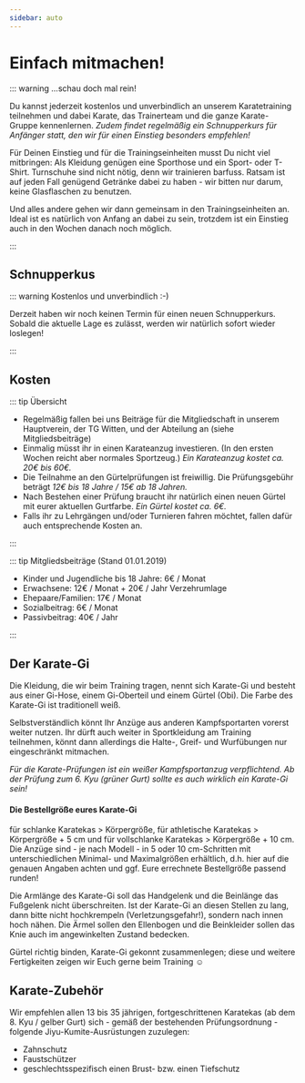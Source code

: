 ```yaml
---
sidebar: auto
---
```


# Einfach mitmachen!

<warnung nachricht="Zur Zeit finden aufgrund der aktuellen Situation keine Trainingseinheiten statt; können wir das Training wieder aufnehmen, seid Ihr herzlich willkommen!" nTitel="Corona Lockdown" nTyp="warning" />

::: warning ...schau doch mal rein!

Du kannst jederzeit kostenlos und unverbindlich an unserem Karatetraining teilnehmen und dabei Karate, das Trainerteam und die ganze Karate-Gruppe kennenlernen. *Zudem findet regelmäßig ein Schnupperkurs für Anfänger statt, den wir für einen Einstieg besonders empfehlen!*

Für Deinen Einstieg und für die Trainingseinheiten musst Du nicht viel mitbringen: Als Kleidung genügen eine Sporthose und ein Sport- oder T-Shirt. Turnschuhe sind nicht nötig, denn wir trainieren barfuss. Ratsam ist auf jeden Fall genügend Getränke dabei zu haben - wir bitten nur darum, keine Glasflaschen zu benutzen.

Und alles andere gehen wir dann gemeinsam in den Trainingseinheiten an. Ideal ist es natürlich von Anfang an dabei zu sein, trotzdem ist ein Einstieg auch in den Wochen danach noch möglich.

:::

## Schnupperkus

::: warning Kostenlos und unverbindlich :-)

Derzeit haben wir noch keinen Termin für einen neuen Schnupperkurs. Sobald die aktuelle Lage es zulässt, werden wir natürlich sofort wieder loslegen!

::: 

## Kosten

::: tip Übersicht

- Regelmäßig fallen bei uns Beiträge für die Mitgliedschaft in unserem Hauptverein, der TG Witten, und der Abteilung an (siehe Mitgliedsbeiträge)
- Einmalig müsst ihr in einen Karateanzug investieren. (In den ersten Wochen reicht aber normales Sportzeug.) *Ein Karateanzug kostet ca. 20€ bis 60€.*
- Die Teilnahme an den Gürtelprüfungen ist freiwillig. Die Prüfungsgebühr beträgt *12€ bis 18 Jahre / 15€ ab 18 Jahren.*
- Nach Bestehen einer Prüfung braucht ihr natürlich einen neuen Gürtel mit eurer aktuellen Gurtfarbe. *Ein Gürtel kostet ca. 6€.*
- Falls ihr zu Lehrgängen und/oder Turnieren fahren möchtet, fallen dafür auch entsprechende Kosten an.

:::

::: tip Mitgliedsbeiträge (Stand 01.01.2019)

- Kinder und Jugendliche bis 18 Jahre: 6€ / Monat
- Erwachsene: 12€ / Monat + 20€ / Jahr Verzehrumlage
- Ehepaare/Familien: 17€ / Monat
- Sozialbeitrag: 6€ / Monat
- Passivbeitrag: 40€ / Jahr

:::

## Der Karate-Gi

Die Kleidung, die wir beim Training tragen, nennt sich Karate-Gi und besteht aus einer Gi-Hose, einem Gi-Oberteil und einem Gürtel (Obi). Die Farbe des Karate-Gi ist traditionell weiß.

Selbstverständlich könnt Ihr Anzüge aus anderen Kampfsportarten vorerst weiter nutzen. Ihr dürft auch weiter in Sportkleidung am Training teilnehmen, könnt dann allerdings die Halte-, Greif- und Wurfübungen nur eingeschränkt mitmachen.

*Für die Karate-Prüfungen ist ein weißer Kampfsportanzug verpflichtend. Ab der Prüfung zum 6. Kyu (grüner Gurt) sollte es auch wirklich ein Karate-Gi sein!*

#### Die Bestellgröße eures Karate-Gi

für schlanke Karatekas > Körpergröße, für athletische Karatekas > Körpergröße + 5 cm und für vollschlanke Karatekas > Körpergröße + 10 cm. Die Anzüge sind - je nach Modell - in 5 oder 10 cm-Schritten mit unterschiedlichen Minimal- und Maximalgrößen erhältlich, d.h. hier auf die genauen Angaben achten und ggf. Eure errechnete Bestellgröße passend runden!

Die Armlänge des Karate-Gi soll das Handgelenk und die Beinlänge das Fußgelenk nicht überschreiten. Ist der Karate-Gi an diesen Stellen zu lang, dann bitte nicht hochkrempeln (Verletzungsgefahr!), sondern nach innen hoch nähen. Die Ärmel sollen den Ellenbogen und die Beinkleider sollen das Knie auch im angewinkelten Zustand bedecken.

Gürtel richtig binden, Karate-Gi gekonnt zusammenlegen; diese und weitere Fertigkeiten zeigen wir Euch gerne beim Training ☺

## Karate-Zubehör

Wir empfehlen allen 13 bis 35 jährigen, fortgeschrittenen Karatekas (ab dem 8. Kyu / gelber Gurt) sich - gemäß der bestehenden Prüfungsordnung - folgende Jiyu-Kumite-Ausrüstungen zuzulegen: 

- Zahnschutz
- Faustschützer
- geschlechtsspezifisch einen Brust- bzw. einen Tiefschutz


